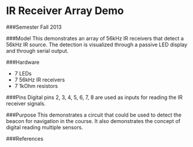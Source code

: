 IR Receiver Array Demo
==================
###Semester
Fall 2013

###Model
This demonstrates an array of 56kHz IR receivers that detect a 56kHz IR source.  The detection is visualized
through a passive LED display and through serial output.

###Hardware
* 7 LEDs
* 7 56kHz IR receivers
* 7 1kOhm resistors

###Pins
Digital pins 2, 3, 4, 5, 6, 7, 8 are used as inputs for reading the IR receiver signals.

###Purpose
This demonstrates a circuit that could be used to detect the beacon for navigation in the course.
It also demonstrates the concept of digital reading multiple sensors.

###References

